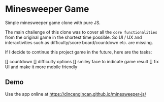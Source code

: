 # Minesweeper Game

Simple minesweeper game clone with pure JS.

The main challenge of this clone was to cover all the `core functionalities` from the original game in the shortest time possible. So UI / UX and interactivities such as difficulty/score board/countdown etc. are missing.

If I decide to continue this project game in the future, here are the tasks:

[] countdown
[] difficulty options
[] smiley face to indicate game result
[] fix UI and make it more mobile friendly

## Demo

Use the app online at https://dincengincan.github.io/minesweeper-js/

